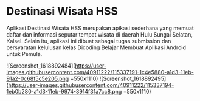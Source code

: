 # Destinasi Wisata HSS
Aplikasi Destinasi Wisata HSS merupakan apikasi sederhana yang memuat daftar dan informasi seputar tempat wisata di daerah Hulu Sungai Selatan, Kalsel. Selain itu, aplikasi ini dibuat sebagai tugas submission dan persyaratan kelulusan kelas Dicoding Belajar Membuat Aplikasi Android untuk Pemula.

![Screenshot_1618892484](https://user-images.githubusercontent.com/40911222/115337191-1c4e5880-a1d3-11eb-91a2-0c68f5c5e205.png =550x1110)
![Screenshot_1618892495](https://user-images.githubusercontent.com/40911222/115337194-1eb0b280-a1d3-11eb-9974-3914f31a7cc8.png =550x1110)